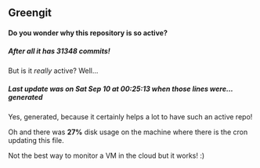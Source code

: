 ## Greengit

#### Do you wonder why this repository is so active?

##### After all it has 31348 commits!

But is it *really* active? Well...

##### Last update was on Sat Sep 10 at 00:25:13 when those lines were... generated

Yes, generated, because it certainly helps a lot to have such an active repo!

Oh and there was **27%** disk usage on the machine
where there is the cron updating this file.

Not the best way to monitor a VM in the cloud but it works! :)
